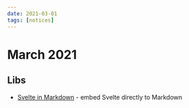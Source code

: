 ```yaml
---
date: 2021-03-01
tags: [notices]
---
```


# March 2021

## Libs

* [Svelte in Markdown](https://mdsvex.pngwn.io/) - embed Svelte directly to Markdown